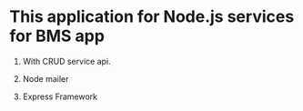 # This application for Node.js services for BMS app
1. With CRUD service api.

2. Node mailer

3. Express Framework 


